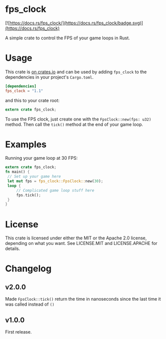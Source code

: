 # fps_clock
[![https://docs.rs/fps_clock/](https://docs.rs/fps_clock/badge.svg)](https://docs.rs/fps_clock)

A simple crate to control the FPS of your game loops in Rust.


# Usage
This crate is [on crates.io](https://crates.io/crates/fps_clock) and can be
used by adding `fps_clock` to the dependencies in your project's `Cargo.toml`.

```toml
[dependencies]
fps_clock = "1.1"
```

and this to your crate root:

```rust
extern crate fps_clock;
```

To use the FPS clock, just create one with the `FpsClock::new(fps: u32) `method.
Then call the `tick()` method at the end of your game loop.

# Examples

Running your game loop at 30 FPS:

```rust
extern crate fps_clock;
fn main() {
 // Set up your game here
 let mut fps = fps_clock::FpsClock::new(30);
 loop {
     // Complicated game loop stuff here
     fps.tick();
 }
}
```

# License

This crate is licensed under either the MIT or the Apache 2.0 license, depending on what you want. See LICENSE.MIT and LICENSE.APACHE for details.

# Changelog
## v2.0.0
Made `FpsClock::tick()` return the time in nanoseconds since the last time it was called instead of `()`

## v1.0.0
First release.
